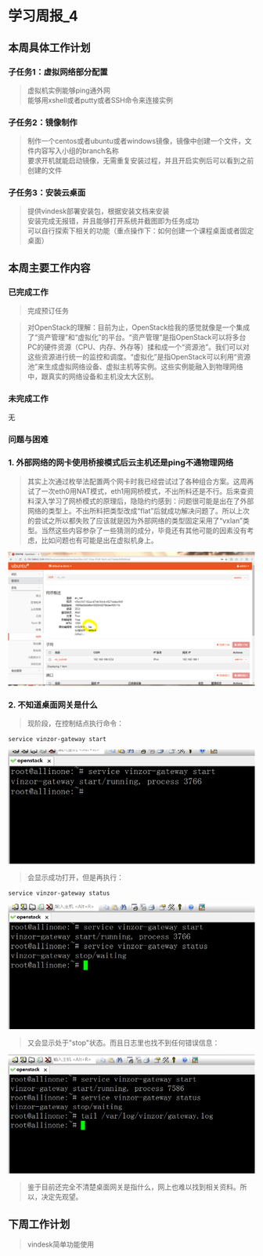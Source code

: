 # 学习周报_4
## 本周具体工作计划
### 子任务1：虚拟网络部分配置
>虚拟机实例能够ping通外网<br />
能够用xshell或者putty或者SSH命令来连接实例

### 子任务2：镜像制作
>制作一个centos或者ubuntu或者windows镜像，镜像中创建一个文件，文件内容写入小组的branch名称<br />
要求开机就能启动镜像，无需重复安装过程，并且开启实例后可以看到之前创建的文件

### 子任务3：安装云桌面
>提供vindesk部署安装包，根据安装文档来安装<br />
安装完成无报错，并且能够打开系统并截图即为任务成功<br />
可以自行探索下相关的功能（重点操作下：如何创建一个课程桌面或者固定桌面）

## 本周主要工作内容
### 已完成工作
>完成预订任务

>对OpenStack的理解：目前为止，OpenStack给我的感觉就像是一个集成了“资产管理”和“虚拟化”的平台。“资产管理”是指OpenStack可以将多台PC的硬件资源（CPU、内存、外存等）揉和成一个“资源池”。我们可以对这些资源进行统一的监控和调度。“虚拟化”是指OpenStack可以利用“资源池”来生成虚拟网络设备、虚拟主机等实例。这些实例能融入到物理网络中，跟真实的网络设备和主机没太大区别。

### 未完成工作
无

### 问题与困难
### 1. 外部网络的网卡使用桥接模式后云主机还是ping不通物理网络
>其实上次通过枚举法配置两个网卡时我已经尝试过了各种组合方案。这周再试了一次eth0用NAT模式，eth1用网桥模式，不出所料还是不行。后来查资料深入学习了网桥模式的原理后，隐隐约约感到：问题很可能是出在了外部网络的类型上。不出所料把类型改成“flat”后就成功解决问题了。所以上次的尝试之所以都失败了应该就是因为外部网络的类型固定采用了“vxlan”类型。当然这些内容参杂了一些猜测的成分，毕竟还有其他可能的因素没有考虑，比如问题也有可能是出在虚拟机身上。

![](./asset/ex_net_1.PNG)<br />

### 2. 不知道桌面网关是什么
>现阶段，在控制结点执行命令：
```
service vinzor-gateway start
```

![](./asset/problem_1.PNG)<br />

>会显示成功打开，但是再执行：
```
service vinzor-gateway status
```

![](./asset/problem_2.PNG)<br />

>又会显示处于"stop"状态。而且日志里也找不到任何错误信息：

![](./asset/problem_3.PNG)<br />

>鉴于目前还完全不清楚桌面网关是指什么，网上也难以找到相关资料。所以，决定先观望。

## 下周工作计划
>vindesk简单功能使用
